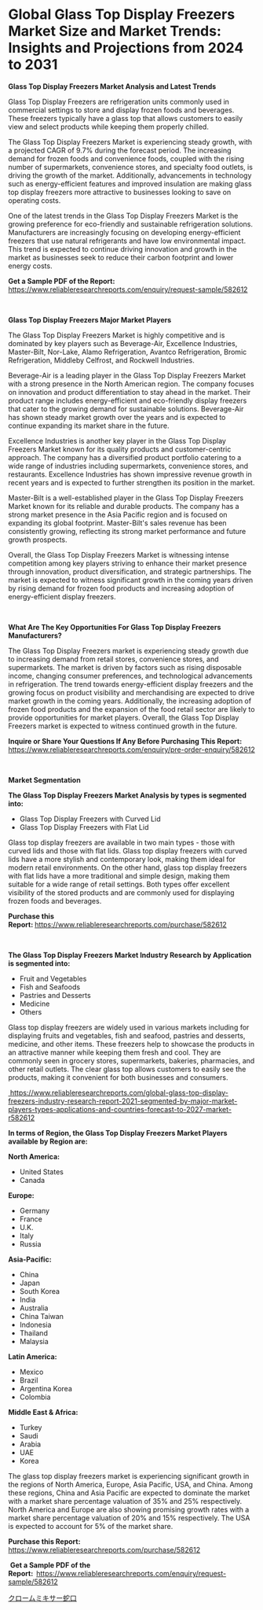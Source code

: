 <p><h1>Global Glass Top Display Freezers Market Size and Market Trends: Insights and Projections from 2024 to 2031</h1></p><p><strong>Glass Top Display Freezers Market Analysis and Latest Trends</strong></p>
<p><p>Glass Top Display Freezers are refrigeration units commonly used in commercial settings to store and display frozen foods and beverages. These freezers typically have a glass top that allows customers to easily view and select products while keeping them properly chilled.</p><p>The Glass Top Display Freezers Market is experiencing steady growth, with a projected CAGR of 9.7% during the forecast period. The increasing demand for frozen foods and convenience foods, coupled with the rising number of supermarkets, convenience stores, and specialty food outlets, is driving the growth of the market. Additionally, advancements in technology such as energy-efficient features and improved insulation are making glass top display freezers more attractive to businesses looking to save on operating costs.</p><p>One of the latest trends in the Glass Top Display Freezers Market is the growing preference for eco-friendly and sustainable refrigeration solutions. Manufacturers are increasingly focusing on developing energy-efficient freezers that use natural refrigerants and have low environmental impact. This trend is expected to continue driving innovation and growth in the market as businesses seek to reduce their carbon footprint and lower energy costs.</p></p>
<p><strong>Get a Sample PDF of the Report:&nbsp;</strong> <a href="https://www.reliableresearchreports.com/enquiry/request-sample/582612">https://www.reliableresearchreports.com/enquiry/request-sample/582612</a></p>
<p>&nbsp;</p>
<p><strong>Glass Top Display Freezers Major Market Players</strong></p>
<p><p>The Glass Top Display Freezers Market is highly competitive and is dominated by key players such as Beverage-Air, Excellence Industries, Master-Bilt, Nor-Lake, Alamo Refrigeration, Avantco Refrigeration, Bromic Refrigeration, Middleby Celfrost, and Rockwell Industries.</p><p>Beverage-Air is a leading player in the Glass Top Display Freezers Market with a strong presence in the North American region. The company focuses on innovation and product differentiation to stay ahead in the market. Their product range includes energy-efficient and eco-friendly display freezers that cater to the growing demand for sustainable solutions. Beverage-Air has shown steady market growth over the years and is expected to continue expanding its market share in the future.</p><p>Excellence Industries is another key player in the Glass Top Display Freezers Market known for its quality products and customer-centric approach. The company has a diversified product portfolio catering to a wide range of industries including supermarkets, convenience stores, and restaurants. Excellence Industries has shown impressive revenue growth in recent years and is expected to further strengthen its position in the market.</p><p>Master-Bilt is a well-established player in the Glass Top Display Freezers Market known for its reliable and durable products. The company has a strong market presence in the Asia Pacific region and is focused on expanding its global footprint. Master-Bilt's sales revenue has been consistently growing, reflecting its strong market performance and future growth prospects.</p><p>Overall, the Glass Top Display Freezers Market is witnessing intense competition among key players striving to enhance their market presence through innovation, product diversification, and strategic partnerships. The market is expected to witness significant growth in the coming years driven by rising demand for frozen food products and increasing adoption of energy-efficient display freezers.</p></p>
<p>&nbsp;</p>
<p><strong>What Are The Key Opportunities For Glass Top Display Freezers Manufacturers?</strong></p>
<p><p>The Glass Top Display Freezers market is experiencing steady growth due to increasing demand from retail stores, convenience stores, and supermarkets. The market is driven by factors such as rising disposable income, changing consumer preferences, and technological advancements in refrigeration. The trend towards energy-efficient display freezers and the growing focus on product visibility and merchandising are expected to drive market growth in the coming years. Additionally, the increasing adoption of frozen food products and the expansion of the food retail sector are likely to provide opportunities for market players. Overall, the Glass Top Display Freezers market is expected to witness continued growth in the future.</p></p>
<p><strong>Inquire or Share Your Questions If Any Before Purchasing This Report:</strong> <a href="https://www.reliableresearchreports.com/enquiry/pre-order-enquiry/582612">https://www.reliableresearchreports.com/enquiry/pre-order-enquiry/582612</a></p>
<p>&nbsp;</p>
<p><strong>Market Segmentation</strong></p>
<p><strong>The Glass Top Display Freezers Market Analysis by types is segmented into:</strong></p>
<p><ul><li>Glass Top Display Freezers with Curved Lid</li><li>Glass Top Display Freezers with Flat Lid</li></ul></p>
<p><p>Glass top display freezers are available in two main types - those with curved lids and those with flat lids. Glass top display freezers with curved lids have a more stylish and contemporary look, making them ideal for modern retail environments. On the other hand, glass top display freezers with flat lids have a more traditional and simple design, making them suitable for a wide range of retail settings. Both types offer excellent visibility of the stored products and are commonly used for displaying frozen foods and beverages.</p></p>
<p><strong>Purchase this Report:&nbsp;</strong><a href="https://www.reliableresearchreports.com/purchase/582612">https://www.reliableresearchreports.com/purchase/582612</a></p>
<p>&nbsp;</p>
<p><strong>The Glass Top Display Freezers Market Industry Research by Application is segmented into:</strong></p>
<p><ul><li>Fruit and Vegetables</li><li>Fish and Seafoods</li><li>Pastries and Desserts</li><li>Medicine</li><li>Others</li></ul></p>
<p><p>Glass top display freezers are widely used in various markets including for displaying fruits and vegetables, fish and seafood, pastries and desserts, medicine, and other items. These freezers help to showcase the products in an attractive manner while keeping them fresh and cool. They are commonly seen in grocery stores, supermarkets, bakeries, pharmacies, and other retail outlets. The clear glass top allows customers to easily see the products, making it convenient for both businesses and consumers.</p></p>
<p><a href="https://www.reliableresearchreports.com/global-glass-top-display-freezers-industry-research-report-2021-segmented-by-major-market-players-types-applications-and-countries-forecast-to-2027-market-r582612">&nbsp;https://www.reliableresearchreports.com/global-glass-top-display-freezers-industry-research-report-2021-segmented-by-major-market-players-types-applications-and-countries-forecast-to-2027-market-r582612</a></p>
<p><strong>In terms of Region, the Glass Top Display Freezers Market Players available by Region are:</strong></p>
<p>
    <p> <strong> North America: </strong>
        <ul>
            <li>United States</li>
            <li>Canada</li>
        </ul>
        </p> 
    <p> <strong> Europe: </strong>
        <ul>
            <li>Germany</li>
            <li>France</li>
            <li>U.K.</li>
            <li>Italy</li>
            <li>Russia</li>
        </ul>
        </p> 
    <p> <strong> Asia-Pacific: </strong>
        <ul>
            <li>China</li>
            <li>Japan</li>
            <li>South Korea</li>
            <li>India</li>
            <li>Australia</li>
            <li>China Taiwan</li>
            <li>Indonesia</li>
            <li>Thailand</li>
            <li>Malaysia</li>
        </ul>
        </p> 
    <p> <strong> Latin America: </strong>
        <ul>
            <li>Mexico</li>
            <li>Brazil</li>
            <li>Argentina Korea</li>
            <li>Colombia</li>
        </ul>
        </p> 
    <p> <strong> Middle East & Africa: </strong>
        <ul>
            <li>Turkey</li>
            <li>Saudi</li>
            <li>Arabia</li>
            <li>UAE</li>
            <li>Korea</li>
        </ul>
    </p>
    </p>
<p><p>The glass top display freezers market is experiencing significant growth in the regions of North America, Europe, Asia Pacific, USA, and China. Among these regions, China and Asia Pacific are expected to dominate the market with a market share percentage valuation of 35% and 25% respectively. North America and Europe are also showing promising growth rates with a market share percentage valuation of 20% and 15% respectively. The USA is expected to account for 5% of the market share.</p></p>
<p><strong>Purchase this Report: </strong><a href="https://www.reliableresearchreports.com/purchase/582612">https://www.reliableresearchreports.com/purchase/582612</a></p>
<p>&nbsp;<strong>Get a Sample PDF of the Report:&nbsp;&nbsp;</strong><a href="https://www.reliableresearchreports.com/enquiry/request-sample/582612">https://www.reliableresearchreports.com/enquiry/request-sample/582612</a></p>
<p><strong></strong></p>
<p><p><a href="https://github.com/deonnorth8/Market-Research-Report-List-1/blob/main/575897095322.md">クロームミキサー蛇口</a></p></p>